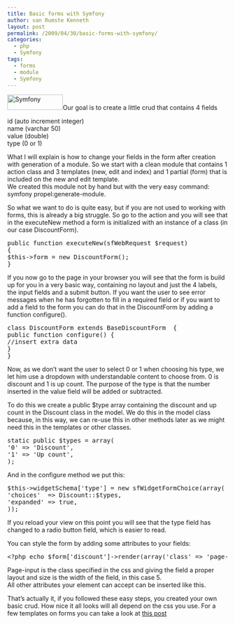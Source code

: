 ```yaml
---
title: Basic forms with Symfony
author: van Rumste Kenneth
layout: post
permalink: /2009/04/30/basic-forms-with-symfony/
categories:
  - php
  - Symfony
tags:
  - forms
  - module
  - Symfony
---
```

<img class="alignright size-full wp-image-727" title="Symfony" src="http://www.devexp.eu/wp-content/uploads/2009/04/symfony.jpg" alt="Symfony" width="127" height="35" />Our goal is to create a little crud that contains 4 fields

id (auto increment integer)  
name (varchar 50)  
value (double)  
type (0 or 1)

What I will explain is how to change your fields in the form after creation with generation of a module. So we start with a clean module that contains 1 action class and 3 templates (new, edit and index) and 1 partial (form) that is included on the new and edit template.  
We created this module not by hand but with the very easy command: symfony propel:generate-module.

<!--more-->So what we want to do is quite easy, but if you are not used to working with forms, this is already a big struggle. So go to the action and you will see that in the executeNew method a form is initialized with an instance of a class (in our case DiscountForm).

<pre class="brush: php; title: ; notranslate" title="">public function executeNew(sfWebRequest $request)
{
$this-&gt;form = new DiscountForm();
}
</pre>

If you now go to the page in your browser you will see that the form is build up for you in a very basic way, containing no layout and just the 4 labels, the input fields and a submit button. If you want the user to see error messages when he has forgotten to fill in a required field or if you want to add a field to the form you can do that in the DiscountForm by adding a function configure().

<pre class="brush: php; title: ; notranslate" title="">class DiscountForm extends BaseDiscountForm  {
public function configure() {
//insert extra data
}
}
</pre>

Now, as we don&#8217;t want the user to select 0 or 1 when choosing his type, we let him use a dropdown with understandable content to choose from. 0 is discount and 1 is up count. The purpose of the type is that the number inserted in the value field will be added or subtracted.

To do this we create a public $type array containing the discount and up count in the Discount class in the model. We do this in the model class because, in this way, we can re-use this in other methods later as we might need this in the templates or other classes.

<pre class="brush: php; title: ; notranslate" title="">static public $types = array(
'0' =&gt; 'Discount',
'1' =&gt; 'Up count',
);
</pre>

And in the configure method we put this:

<pre class="brush: php; title: ; notranslate" title="">$this-&gt;widgetSchema['type'] = new sfWidgetFormChoice(array(
'choices'  =&gt; Discount::$types,
'expanded' =&gt; true,
));
</pre>

If you reload your view on this point you will see that the type field has changed to a radio button field, which is easier to read.

You can style the form by adding some attributes to your fields:

<pre class="brush: php; title: ; notranslate" title="">&lt;?php echo $form['discount']-&gt;render(array('class' =&gt; 'page-input', 'size' =&gt; 5));  ?&gt;
</pre>

Page-input is the class specified in the css and giving the field a proper layout and size is the width of the field, in this case 5.  
All other attributes your element can accept can be inserted like this.

That&#8217;s actually it, if you followed these easy steps, you created your own basic crud. How nice it all looks will all depend on the css you use. For a few templates on forms you can take a look at <a href="http://www.smashingmagazine.com/2006/11/11/css-based-forms-modern-solutions/" target="_blank">this post </a>